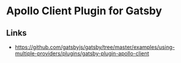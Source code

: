 # Apollo Client Plugin for Gatsby

## Links

- https://github.com/gatsbyjs/gatsby/tree/master/examples/using-multiple-providers/plugins/gatsby-plugin-apollo-client
